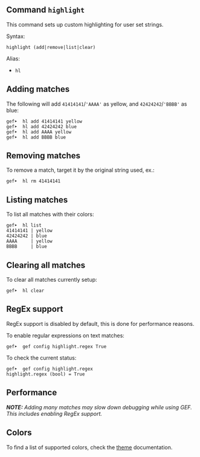 ## Command `highlight`

This command sets up custom highlighting for user set strings.

Syntax:

```
highlight (add|remove|list|clear)
```

Alias:

- `hl`

## Adding matches

The following will add `41414141`/`'AAAA'` as yellow, and `42424242`/`'BBBB'`
as blue:

```text
gef➤  hl add 41414141 yellow
gef➤  hl add 42424242 blue
gef➤  hl add AAAA yellow
gef➤  hl add BBBB blue
```

## Removing matches

To remove a match, target it by the original string used, ex.:

```text
gef➤  hl rm 41414141
```

## Listing matches

To list all matches with their colors:

```text
gef➤  hl list
41414141 | yellow
42424242 | blue
AAAA     | yellow
BBBB     | blue
```

## Clearing all matches

To clear all matches currently setup:

```text
gef➤  hl clear
```

## RegEx support

RegEx support is disabled by default, this is done for performance reasons.

To enable regular expressions on text matches:

```text
gef➤  gef config highlight.regex True
```

To check the current status:

```text
gef➤  gef config highlight.regex
highlight.regex (bool) = True
```

## Performance

_**NOTE:** Adding many matches may slow down debugging while using GEF. This includes enabling RegEx
support._

## Colors

To find a list of supported colors, check the [theme](./theme.md#changing-colors) documentation.
